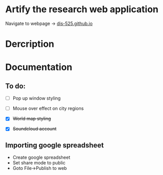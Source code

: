 # Artify the research web application
Navigate to webpage -> [dis-525.github.io](https://dis-525.github.io/)

# Dercription


# Documentation

## To do:
- [ ] Pop up window styling
- [ ] Mouse over effect on city regions
- [x] ~~World map styling~~
- [x] ~~Soundcloud account~~
  

## Importing google spreadsheet 
- Create google spreadsheet
- Set share mode to public
- Goto File->Publish to web